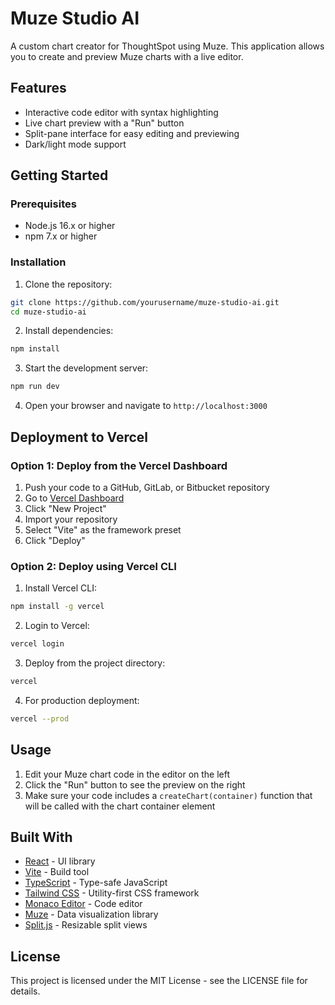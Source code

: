 # Muze Studio AI

A custom chart creator for ThoughtSpot using Muze. This application allows you to create and preview Muze charts with a live editor.

## Features

- Interactive code editor with syntax highlighting
- Live chart preview with a "Run" button
- Split-pane interface for easy editing and previewing
- Dark/light mode support

## Getting Started

### Prerequisites

- Node.js 16.x or higher
- npm 7.x or higher

### Installation

1. Clone the repository:
```bash
git clone https://github.com/yourusername/muze-studio-ai.git
cd muze-studio-ai
```

2. Install dependencies:
```bash
npm install
```

3. Start the development server:
```bash
npm run dev
```

4. Open your browser and navigate to `http://localhost:3000`

## Deployment to Vercel

### Option 1: Deploy from the Vercel Dashboard

1. Push your code to a GitHub, GitLab, or Bitbucket repository
2. Go to [Vercel Dashboard](https://vercel.com/dashboard)
3. Click "New Project"
4. Import your repository
5. Select "Vite" as the framework preset
6. Click "Deploy"

### Option 2: Deploy using Vercel CLI

1. Install Vercel CLI:
```bash
npm install -g vercel
```

2. Login to Vercel:
```bash
vercel login
```

3. Deploy from the project directory:
```bash
vercel
```

4. For production deployment:
```bash
vercel --prod
```

## Usage

1. Edit your Muze chart code in the editor on the left
2. Click the "Run" button to see the preview on the right
3. Make sure your code includes a `createChart(container)` function that will be called with the chart container element

## Built With

- [React](https://reactjs.org/) - UI library
- [Vite](https://vitejs.dev/) - Build tool
- [TypeScript](https://www.typescriptlang.org/) - Type-safe JavaScript
- [Tailwind CSS](https://tailwindcss.com/) - Utility-first CSS framework
- [Monaco Editor](https://microsoft.github.io/monaco-editor/) - Code editor
- [Muze](https://muzejs.org/) - Data visualization library
- [Split.js](https://split.js.org/) - Resizable split views

## License

This project is licensed under the MIT License - see the LICENSE file for details. 